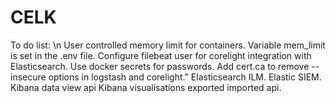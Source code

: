 # CELK

To do list: \n
User controlled memory limit for containers. Variable mem_limit is set in the .env file. 
Configure filebeat user for corelight integration with Elasticsearch. 
Use docker secrets for passwords. 
Add cert.ca to remove --insecure options in logstash and corelight."
Elasticsearch ILM.
Elastic SIEM.
Kibana data view api
Kibana visualisations exported imported api.
